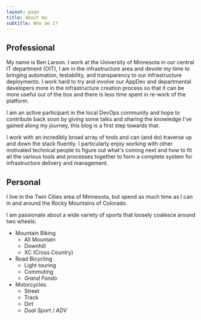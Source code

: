 ```yaml
---
layout: page
title: About me
subtitle: Who am I?
---
```


## Professional

My name is Ben Larson. I work at the University of Minnesota in our central IT department (OIT), I am in the infrastructure area and devote my time to bringing automation, testability, and transparency to our infrastructure deployments. I work hard to try and involve our AppDev and departmental developers more in the infrastructure creation process so that it can be more useful  out of the box and there is less time spent in re-work of the platform.

I am an active participant in the local DevOps community and hope to contribute back soon by giving some talks and sharing the knowledge I've gained along my journey, this blog is a first step towards that.

I work with an incredibly broad array of tools and can (and do) traverse up and down the stack fluently. I particularly enjoy working with other motivated technical people to figure out what's coming next and how to fit all the various tools and processes together to form a complete system for infrastructure delivery and management. 



## Personal

I live in the Twin Cities area of Minnesota, but spend as much time as I can in and around the Rocky Mountains of Colorado. 

I am passionate about a wide variety of sports that loosely coalesce around two wheels:

* Mountain Biking
  * All Mountain
  * Downhill
  * XC (Cross Country)
* Road Bicycling
  * Light touring
  * Commuting
  * *Grand Fondo*
* Motorcycles
  * Street
  * Track
  * Dirt
  * *Dual Sport / ADV*
